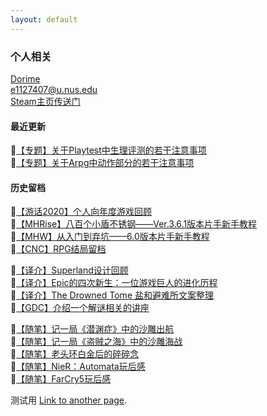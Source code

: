 ```yaml
---
layout: default
---
```


### 个人相关
[Dorime](https://www.youtube.com/watch?v=6xUnSVTh8fI&ab_channel=DeccaRecords)  
e1127407@u.nus.edu  
[Steam主页传送门](https://steamcommunity.com/id/DorimeLam/)  



#### 最近更新
:orange_book:[【专题】关于Playtest中生理评测的若干注意事项](https://docs.qq.com/doc/DZFpkeVdEcHFGU1ZD)  
:orange_book:[【专题】关于Arpg中动作部分的若干注意事项](https://docs.qq.com/doc/DZERqQld0dElQVG9k)  

#### 历史留档 
:orange_book:[【游话2020】个人向年度游戏回顾](https://zhuanlan.zhihu.com/p/468886141)   
:blue_book:[【MHRise】八百个小盾不锈钢——Ver.3.6.1版本片手新手教程](https://keylol.com/t778251-1-1)  
:blue_book:[【MHW】从入门到弃坑——6.0版本片手新手教程](https://keylol.com/t506756-1-1)   
:blue_book:[【CNC】RPG结局留档](https://space.bilibili.com/35092401/channel/seriesdetail?sid=3329589)  
  
:blue_book:[【译介】Superland设计回顾](/custom-url/)  
:blue_book:[【译介】Epic的四次新生：一位游戏巨人的进化历程](https://zhuanlan.zhihu.com/p/468881017)  
:blue_book:[【译介】The Drowned Tome 盐和避难所文案整理](/drowned-tome/)  
:blue_book:[【GDC】介绍一个解谜相关的讲座](/Elyot-Grant/)

:blue_book:[【随笔】记一局《潜渊症》中的沙雕出航](/Barotrauma/)  
:blue_book:[【随笔】记一局《盗贼之海》中的沙雕海战](/sea-of-thieves/)  
:blue_book:[【随笔】老头环白金后的碎碎念](https://zhuanlan.zhihu.com/p/487937138)  
:blue_book:[【随笔】NieR：Automata玩后感](/NieR-Automata/)  
:blue_book:[【随笔】FarCry5玩后感](/farcry5/)  

测试用
[Link to another page](./another-page.html).  
